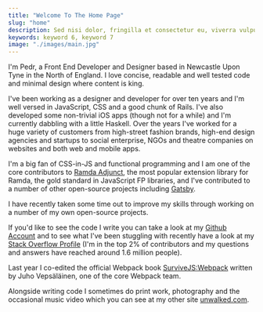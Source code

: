 ```yaml
---
title: "Welcome To The Home Page"
slug: "home"
description: Sed nisi dolor, fringilla et consectetur eu, viverra vulputate felis. Ut est ex, ornare vitae dictum quis, egestas et est. Nam rhoncus purus eu justo feugiat, a venenatis enim ultricies. Mauris tristique elementum leo a viverra. Ut placerat, ex nec vestibulum iaculis, nibh ante sollicitudin elit, non aliquet nunc neque ac sapien. Aenean iaculis vulputate facilisis. Suspendisse elit purus, iaculis.
keywords: keyword 6, keyword 7
image: "./images/main.jpg"
---
```


I'm Pedr, a Front End Developer and Designer based in Newcastle Upon Tyne in the North of England. I love concise, readable and well tested code and minimal design where content is king.

I've been working as a designer and developer for over ten years and I'm well versed in JavaScript, CSS and a good chunk of Rails. I've also developed some non-trivial iOS apps (though not for a while) and I'm currently dabbling with a little Haskell. Over the years I've worked for a huge variety of customers from high-street fashion brands, high-end design agencies and startups to social enterprise, NGOs and theatre companies on websites and both web and mobile apps.

I'm a big fan of CSS-in-JS and functional programming and I am one of the core contributors to [Ramda Adjunct](https://github.com/char0n/ramda-adjunct), the most popular extension library for Ramda, the gold standard in JavaScript FP libraries, and I've contributed to a number of other open-source projects including [Gatsby](https://www.gatsbyjs.org/).

I have recently taken some time out to improve my skills through working on a number of my own open-source projects.

If you'd like to see the code I write you can take a look at my [Github Account](https://github.com/Undistraction) and to see what I've been stuggling with recently have a look at my [Stack Overflow Profile](https://stackoverflow.com/users/138601/undistraction) (I'm in the top 2% of contributors and my questions and answers have reached around 1.6 million people).

Last year I co-edited the official Webpack book [SurviveJS:Webpack](https://survivejs.com/webpack/foreword/) written by Juho Vepsäläinen, one of the core Webpack team.

Alongside writing code I sometimes do print work, photography and the occasional music video which you can see at my other site [unwalked.com](http://unwalked.com).


